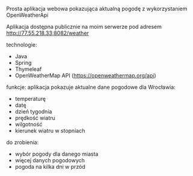 Prosta aplikacja webowa pokazująca aktualną pogodę z wykorzystaniem OpenWeatherApi

Aplikacja dostępna publicznie na moim serwerze pod adresem
http://77.55.218.33:8082/weather

technologie:
- Java
- Spring
- Thymeleaf
- OpenWeatherMap API (https://openweathermap.org/api)

funkcje:
aplikacja pokazuje aktualne dane pogodowe dla Wrocławia:
  - temperaturę
  - datę
  - dzień tygodnia
  - prędkość wiatru
  - wilgotność
  - kierunek wiatru w stopniach
  
  do zrobienia:
  - wybór pogody dla danego miasta
  - więcej danych pogodowych
  - pogoda na kilka dni w przód

